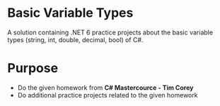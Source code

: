 # Basic Variable Types
A solution containing .NET 6 practice projects about the basic variable types (string, int, double, decimal, bool) of C#.

# Purpose
- Do the given homework from **C# Mastercource - Tim Corey**
- Do additional practice projects related to the given homework